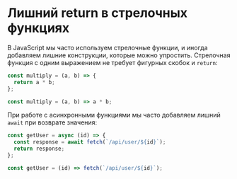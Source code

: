 # Лишний return в стрелочных функциях

В JavaScript мы часто используем стрелочные функции, и иногда добавляем лишние конструкции, которые можно упростить. Стрелочная функция с одним выражением не требует фигурных скобок и `return`:

```javascript
const multiply = (a, b) => {
  return a * b;
};

const multiply = (a, b) => a * b;
```

При работе с асинхронными функциями мы часто добавляем лишний `await` при возврате значения:

```javascript
const getUser = async (id) => {
  const response = await fetch(`/api/user/${id}`);
  return response;
};

const getUser = (id) => fetch(`/api/user/${id}`);
```
